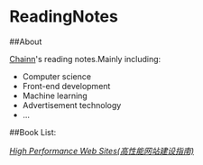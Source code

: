 ReadingNotes
===

##About

[Chainn](http://github.com/KristenXu)'s reading notes.Mainly including:

* Computer science
* Front-end development
* Machine learning
* Advertisement technology
* ...

##Book List:

*[High Performance Web Sites(高性能网站建设指南)](http://blog.csdn.net/xc578579786)*